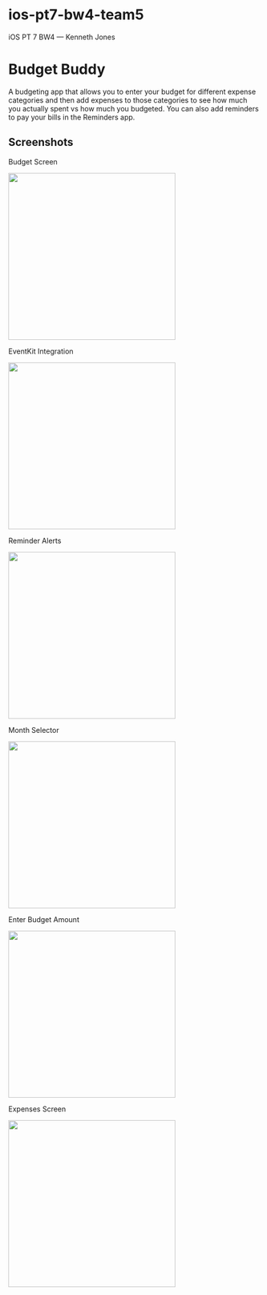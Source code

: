 # ios-pt7-bw4-team5
iOS PT 7 BW4 — Kenneth Jones

# Budget Buddy
A budgeting app that allows you to enter your budget for different expense categories and then add expenses to those categories to see how much you actually spent vs how much you budgeted. You can also add reminders to pay your bills in the Reminders app.

## Screenshots
Budget Screen

<img src="https://github.com/kennethjones1991/BudgetBuddy/blob/93573d891ce5a59b5675e556bdfc2c483f849d33/Screenshots/01Budget.png" width="333"/>

EventKit Integration

<img src="https://github.com/kennethjones1991/BudgetBuddy/blob/fb1e73ee0522406ad306aeacb69a2a12f46743ec/Screenshots/02EventKitIntegration.png" width="333"/>

Reminder Alerts

<img src="https://github.com/kennethjones1991/BudgetBuddy/blob/fb1e73ee0522406ad306aeacb69a2a12f46743ec/Screenshots/03ReminderAlerts.png" width="333"/>

Month Selector

<img src="https://github.com/kennethjones1991/BudgetBuddy/blob/fb1e73ee0522406ad306aeacb69a2a12f46743ec/Screenshots/04MonthSelector.png" width="333"/>

Enter Budget Amount

<img src="https://github.com/kennethjones1991/BudgetBuddy/blob/5a232d6914516304644f7048e2cc84ae5b5deae3/Screenshots/05EnterBudgetAmount.png" width="333"/>

Expenses Screen

<img src="https://github.com/kennethjones1991/BudgetBuddy/blob/fb1e73ee0522406ad306aeacb69a2a12f46743ec/Screenshots/06Expenses.png" width="333"/>

